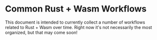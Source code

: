 # Common Rust + Wasm Workflows

This document is intended to currently collect a number of workflows related to
Rust + Wasm over time. Right now it's not necessarily the most organized, but that
may come soon!
